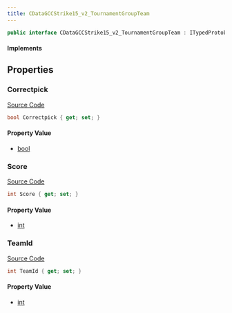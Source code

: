 ```yaml
---
title: CDataGCCStrike15_v2_TournamentGroupTeam
---
```


```csharp
public interface CDataGCCStrike15_v2_TournamentGroupTeam : ITypedProtobuf<CDataGCCStrike15_v2_TournamentGroupTeam>, INativeHandle
```

#### Implements

## Properties

### Correctpick

[Source Code](https://github.com/swiftly-solution/swiftlys2/blob/beta/managed/src/SwiftlyS2.Generated/Protobufs/Interfaces/CDataGCCStrike15_v2_TournamentGroupTeam.cs#L19)

```csharp
bool Correctpick { get; set; }
```

#### Property Value

- [bool](https://learn.microsoft.com/dotnet/api/system.boolean)

### Score

[Source Code](https://github.com/swiftly-solution/swiftlys2/blob/beta/managed/src/SwiftlyS2.Generated/Protobufs/Interfaces/CDataGCCStrike15_v2_TournamentGroupTeam.cs#L16)

```csharp
int Score { get; set; }
```

#### Property Value

- [int](https://learn.microsoft.com/dotnet/api/system.int32)

### TeamId

[Source Code](https://github.com/swiftly-solution/swiftlys2/blob/beta/managed/src/SwiftlyS2.Generated/Protobufs/Interfaces/CDataGCCStrike15_v2_TournamentGroupTeam.cs#L13)

```csharp
int TeamId { get; set; }
```

#### Property Value

- [int](https://learn.microsoft.com/dotnet/api/system.int32)

